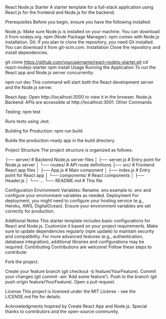 React Node.js Starter
A starter template for a full-stack application using React.js for the frontend and Node.js for the backend.

Prerequisites
Before you begin, ensure you have the following installed:

Node.js: Make sure Node.js is installed on your machine. You can download it from nodejs.org.
npm (Node Package Manager): npm comes with Node.js installation.
Git: If you plan to clone the repository, you need Git installed. You can download it from git-scm.com.
Installation
Clone the repository and install dependencies.


git clone https://github.com/yourusername/react-nodejs-starter.git
cd react-nodejs-starter
npm install
Usage
Running the Application
To run the React app and Node.js server concurrently:


npm run dev
This command will start both the React development server and the Node.js server.


React App: Open http://localhost:3000 to view it in the browser.
Node.js Backend: APIs are accessible at http://localhost:3001.
Other Commands


Testing:
npm test

Runs tests using Jest.

Building for Production:
npm run build


Builds the production-ready app in the build directory.

Project Structure
The project structure is organized as follows:


├── server/            # Backend Node.js server files
│   ├── server.js      # Entry point for Node.js server
│   └── routes/        # API route definitions
├── src/               # Frontend React app files
│   ├── App.js         # Main component
│   ├── index.js       # Entry point for React app
│   └── components/    # React components
│       ├── Header.js
│       └── ...
└── README.md          # This file




Configuration
Environment Variables:
Rename .env.example to .env and configure your environment variables as needed.
Deployment
For deployment, you might need to configure your hosting service (e.g., Heroku, AWS, DigitalOcean). Ensure your environment variables are set correctly for production.

Additional Notes
This starter template includes basic configurations for React and Node.js. Customize it based on your project requirements.
Make sure to update dependencies regularly (npm update) to maintain security and compatibility.
For more advanced features (e.g., authentication, database integration), additional libraries and configurations may be required.
Contributing
Contributions are welcome! Follow these steps to contribute:

Fork the project.

Create your feature branch (git checkout -b feature/YourFeature).
Commit your changes (git commit -am 'Add some feature').
Push to the branch (git push origin feature/YourFeature).
Open a pull request.


License
This project is licensed under the MIT License - see the LICENSE.md file for details.

Acknowledgments
Inspired by Create React App and Node.js.
Special thanks to contributors and the open-source community.